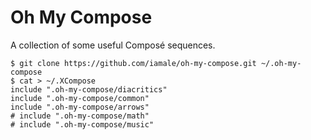 # Oh My Compose

A collection of some useful Composé sequences.

```
$ git clone https://github.com/iamale/oh-my-compose.git ~/.oh-my-compose
$ cat > ~/.XCompose
include ".oh-my-compose/diacritics"
include ".oh-my-compose/common"
include ".oh-my-compose/arrows"
# include ".oh-my-compose/math"
# include ".oh-my-compose/music"
```
